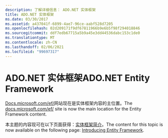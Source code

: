 ```yaml
---
description: 了解详细信息： ADO.NET 实体框架
title: ADO.NET 实体框架
ms.date: 03/30/2017
ms.assetid: a437041f-6899-4ae7-96ce-aabf528d7205
ms.openlocfilehash: 02d209171f9df67811966b9e6b5f98f294018846
ms.sourcegitcommit: ddf7edb67715a5b9a45e3dd44536dabc153c1de0
ms.translationtype: MT
ms.contentlocale: zh-CN
ms.lasthandoff: 02/06/2021
ms.locfileid: "99697317"
---
```

# <a name="adonet-entity-framework"></a><span data-ttu-id="00967-103">ADO.NET 实体框架</span><span class="sxs-lookup"><span data-stu-id="00967-103">ADO.NET Entity Framework</span></span>

<span data-ttu-id="00967-104">[Docs.microsoft.com/ef/](/ef/)网站现在是实体框架内容的主位置。</span><span class="sxs-lookup"><span data-stu-id="00967-104">The [docs.microsoft.com/ef/](/ef/) site is now the main location for the Entity Framework content.</span></span>  
  
 <span data-ttu-id="00967-105">本主题的内容现可在以下页面获得：[实体框架简介](/ef/ef6/get-started)。</span><span class="sxs-lookup"><span data-stu-id="00967-105">The content for this topic is now available on the following page: [Introducing Entity Framework](/ef/ef6/get-started).</span></span>
